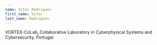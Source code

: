 ```yaml
---
name: Vitor Rodrigues
first_name: Vitor
last_name: Rodrigues
---
```


VORTEX-CoLab, Collaborative Laboratory in Cyberphysical Systems and Cybersecurity, Portugal.

